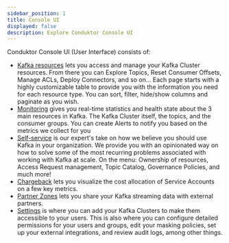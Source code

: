 ```yaml
---
sidebar_position: 1
title: Console UI
displayed: false
description: Explore Conduktor Console UI
---
```

Conduktor Console UI (User Interface) consists of:
- [Kafka resources](/platform/navigation/console/) lets you access and manage your Kafka Cluster resources. From there you can Explore Topics, Reset Consumer Offsets, Manage ACLs, Deploy Connectors, and so on... Each page starts with a highly customizable table to provide you with the information you need for each resource type. You can sort, filter, hide/show columns and paginate as you wish.
- [Monitoring](/platform/navigation/monitoring/) gives you real-time statistics and health state about the 3 main resources in Kafka. The Kafka Cluster itself, the topics, and the consumer groups. You can create Alerts to notify you based on the metrics we collect for you
- [Self-service](/platform/navigation/self-serve/) is our expert's take on how we believe you should use Kafka in your organization. We provide you with an opinionated way on how to solve some of the most recurring problems associated with working with Kafka at scale. On the menu: Ownership of resources, Access Request management, Topic Catalog, Governance Policies, and much more!
- [Chargeback](/platform/navigation/chargeback/) lets you visualize the cost allocation of Service Accounts on a few key metrics.
- [Partner Zones](/platform/navigation/partner-zones) lets you share your Kafka streaming data with external partners.
- [Settings](/platform/category/settings/) is where you can add your Kafka Clusters to make them accessible to your users. This is also where you can configure detailed permissions for your users and groups, edit your masking policies, set up your external integrations, and review audit logs, among other things.